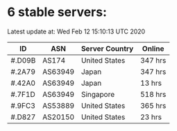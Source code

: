 # 6 stable servers:

Latest update at: Wed Feb 12 15:10:13 UTC 2020

| ID | ASN | Server Country | Online |
| -- | --- | -------------- | ------ |
| #.D09B | AS174 | United States | 347 hrs |
| #.2A79 | AS63949 | Japan | 347 hrs |
| #.42A0 | AS63949 | Japan | 13 hrs |
| #.7F1D | AS63949 | Singapore | 518 hrs |
| #.9FC3 | AS53889 | United States | 365 hrs |
| #.D827 | AS20150 | United States | 23 hrs |

